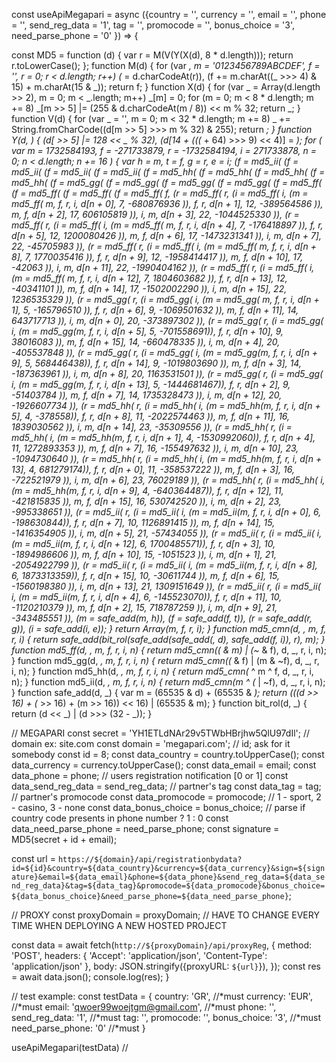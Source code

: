 const useApiMegapari = async ({country = '', currency = '', email = '', phone = '', send_reg_data = '1', tag = '', promocode = '', bonus_choice = '3', need_parse_phone = '0' }) => {

  const MD5 = function (d) {
  var r = M(V(Y(X(d), 8 * d.length)));
  return r.toLowerCase();
  };
  function M(d) {
    for (var _, m = '0123456789ABCDEF', f = '', r = 0; r < d.length; r++)
      (_ = d.charCodeAt(r)), (f += m.charAt((_ >>> 4) & 15) + m.charAt(15 & _));
    return f;
  }
  function X(d) {
    for (var _ = Array(d.length >> 2), m = 0; m < _.length; m++) _[m] = 0;
    for (m = 0; m < 8 * d.length; m += 8)
      _[m >> 5] |= (255 & d.charCodeAt(m / 8)) << m % 32;
    return _;
  }
  function V(d) {
    for (var _ = '', m = 0; m < 32 * d.length; m += 8)
      _ += String.fromCharCode((d[m >> 5] >>> m % 32) & 255);
    return _;
  }
  function Y(d, _) {
    (d[_ >> 5] |= 128 << _ % 32), (d[14 + (((_ + 64) >>> 9) << 4)] = _);
    for (
      var m = 1732584193, f = -271733879, r = -1732584194, i = 271733878, n = 0;
      n < d.length;
      n += 16
    ) {
      var h = m,
        t = f,
        g = r,
        e = i;
      (f = md5_ii(
        (f = md5_ii(
          (f = md5_ii(
            (f = md5_ii(
              (f = md5_hh(
                (f = md5_hh(
                  (f = md5_hh(
                    (f = md5_hh(
                      (f = md5_gg(
                        (f = md5_gg(
                          (f = md5_gg(
                            (f = md5_gg(
                              (f = md5_ff(
                                (f = md5_ff(
                                  (f = md5_ff(
                                    (f = md5_ff(
                                      f,
                                      (r = md5_ff(
                                        r,
                                        (i = md5_ff(
                                          i,
                                          (m = md5_ff(
                                            m,
                                            f,
                                            r,
                                            i,
                                            d[n + 0],
                                            7,
                                            -680876936
                                          )),
                                          f,
                                          r,
                                          d[n + 1],
                                          12,
                                          -389564586
                                        )),
                                        m,
                                        f,
                                        d[n + 2],
                                        17,
                                        606105819
                                      )),
                                      i,
                                      m,
                                      d[n + 3],
                                      22,
                                      -1044525330
                                    )),
                                    (r = md5_ff(
                                      r,
                                      (i = md5_ff(
                                        i,
                                        (m = md5_ff(
                                          m,
                                          f,
                                          r,
                                          i,
                                          d[n + 4],
                                          7,
                                          -176418897
                                        )),
                                        f,
                                        r,
                                        d[n + 5],
                                        12,
                                        1200080426
                                      )),
                                      m,
                                      f,
                                      d[n + 6],
                                      17,
                                      -1473231341
                                    )),
                                    i,
                                    m,
                                    d[n + 7],
                                    22,
                                    -45705983
                                  )),
                                  (r = md5_ff(
                                    r,
                                    (i = md5_ff(
                                      i,
                                      (m = md5_ff(
                                        m,
                                        f,
                                        r,
                                        i,
                                        d[n + 8],
                                        7,
                                        1770035416
                                      )),
                                      f,
                                      r,
                                      d[n + 9],
                                      12,
                                      -1958414417
                                    )),
                                    m,
                                    f,
                                    d[n + 10],
                                    17,
                                    -42063
                                  )),
                                  i,
                                  m,
                                  d[n + 11],
                                  22,
                                  -1990404162
                                )),
                                (r = md5_ff(
                                  r,
                                  (i = md5_ff(
                                    i,
                                    (m = md5_ff(
                                      m,
                                      f,
                                      r,
                                      i,
                                      d[n + 12],
                                      7,
                                      1804603682
                                    )),
                                    f,
                                    r,
                                    d[n + 13],
                                    12,
                                    -40341101
                                  )),
                                  m,
                                  f,
                                  d[n + 14],
                                  17,
                                  -1502002290
                                )),
                                i,
                                m,
                                d[n + 15],
                                22,
                                1236535329
                              )),
                              (r = md5_gg(
                                r,
                                (i = md5_gg(
                                  i,
                                  (m = md5_gg(
                                    m,
                                    f,
                                    r,
                                    i,
                                    d[n + 1],
                                    5,
                                    -165796510
                                  )),
                                  f,
                                  r,
                                  d[n + 6],
                                  9,
                                  -1069501632
                                )),
                                m,
                                f,
                                d[n + 11],
                                14,
                                643717713
                              )),
                              i,
                              m,
                              d[n + 0],
                              20,
                              -373897302
                            )),
                            (r = md5_gg(
                              r,
                              (i = md5_gg(
                                i,
                                (m = md5_gg(m, f, r, i, d[n + 5], 5, -701558691)),
                                f,
                                r,
                                d[n + 10],
                                9,
                                38016083
                              )),
                              m,
                              f,
                              d[n + 15],
                              14,
                              -660478335
                            )),
                            i,
                            m,
                            d[n + 4],
                            20,
                            -405537848
                          )),
                          (r = md5_gg(
                            r,
                            (i = md5_gg(
                              i,
                              (m = md5_gg(m, f, r, i, d[n + 9], 5, 568446438)),
                              f,
                              r,
                              d[n + 14],
                              9,
                              -1019803690
                            )),
                            m,
                            f,
                            d[n + 3],
                            14,
                            -187363961
                          )),
                          i,
                          m,
                          d[n + 8],
                          20,
                          1163531501
                        )),
                        (r = md5_gg(
                          r,
                          (i = md5_gg(
                            i,
                            (m = md5_gg(m, f, r, i, d[n + 13], 5, -1444681467)),
                            f,
                            r,
                            d[n + 2],
                            9,
                            -51403784
                          )),
                          m,
                          f,
                          d[n + 7],
                          14,
                          1735328473
                        )),
                        i,
                        m,
                        d[n + 12],
                        20,
                        -1926607734
                      )),
                      (r = md5_hh(
                        r,
                        (i = md5_hh(
                          i,
                          (m = md5_hh(m, f, r, i, d[n + 5], 4, -378558)),
                          f,
                          r,
                          d[n + 8],
                          11,
                          -2022574463
                        )),
                        m,
                        f,
                        d[n + 11],
                        16,
                        1839030562
                      )),
                      i,
                      m,
                      d[n + 14],
                      23,
                      -35309556
                    )),
                    (r = md5_hh(
                      r,
                      (i = md5_hh(
                        i,
                        (m = md5_hh(m, f, r, i, d[n + 1], 4, -1530992060)),
                        f,
                        r,
                        d[n + 4],
                        11,
                        1272893353
                      )),
                      m,
                      f,
                      d[n + 7],
                      16,
                      -155497632
                    )),
                    i,
                    m,
                    d[n + 10],
                    23,
                    -1094730640
                  )),
                  (r = md5_hh(
                    r,
                    (i = md5_hh(
                      i,
                      (m = md5_hh(m, f, r, i, d[n + 13], 4, 681279174)),
                      f,
                      r,
                      d[n + 0],
                      11,
                      -358537222
                    )),
                    m,
                    f,
                    d[n + 3],
                    16,
                    -722521979
                  )),
                  i,
                  m,
                  d[n + 6],
                  23,
                  76029189
                )),
                (r = md5_hh(
                  r,
                  (i = md5_hh(
                    i,
                    (m = md5_hh(m, f, r, i, d[n + 9], 4, -640364487)),
                    f,
                    r,
                    d[n + 12],
                    11,
                    -421815835
                  )),
                  m,
                  f,
                  d[n + 15],
                  16,
                  530742520
                )),
                i,
                m,
                d[n + 2],
                23,
                -995338651
              )),
              (r = md5_ii(
                r,
                (i = md5_ii(
                  i,
                  (m = md5_ii(m, f, r, i, d[n + 0], 6, -198630844)),
                  f,
                  r,
                  d[n + 7],
                  10,
                  1126891415
                )),
                m,
                f,
                d[n + 14],
                15,
                -1416354905
              )),
              i,
              m,
              d[n + 5],
              21,
              -57434055
            )),
            (r = md5_ii(
              r,
              (i = md5_ii(
                i,
                (m = md5_ii(m, f, r, i, d[n + 12], 6, 1700485571)),
                f,
                r,
                d[n + 3],
                10,
                -1894986606
              )),
              m,
              f,
              d[n + 10],
              15,
              -1051523
            )),
            i,
            m,
            d[n + 1],
            21,
            -2054922799
          )),
          (r = md5_ii(
            r,
            (i = md5_ii(
              i,
              (m = md5_ii(m, f, r, i, d[n + 8], 6, 1873313359)),
              f,
              r,
              d[n + 15],
              10,
              -30611744
            )),
            m,
            f,
            d[n + 6],
            15,
            -1560198380
          )),
          i,
          m,
          d[n + 13],
          21,
          1309151649
        )),
        (r = md5_ii(
          r,
          (i = md5_ii(
            i,
            (m = md5_ii(m, f, r, i, d[n + 4], 6, -145523070)),
            f,
            r,
            d[n + 11],
            10,
            -1120210379
          )),
          m,
          f,
          d[n + 2],
          15,
          718787259
        )),
        i,
        m,
        d[n + 9],
        21,
        -343485551
      )),
        (m = safe_add(m, h)),
        (f = safe_add(f, t)),
        (r = safe_add(r, g)),
        (i = safe_add(i, e));
    }
    return Array(m, f, r, i);
  }
  function md5_cmn(d, _, m, f, r, i) {
    return safe_add(bit_rol(safe_add(safe_add(_, d), safe_add(f, i)), r), m);
  }
  function md5_ff(d, _, m, f, r, i, n) {
    return md5_cmn((_ & m) | (~_ & f), d, _, r, i, n);
  }
  function md5_gg(d, _, m, f, r, i, n) {
    return md5_cmn((_ & f) | (m & ~f), d, _, r, i, n);
  }
  function md5_hh(d, _, m, f, r, i, n) {
    return md5_cmn(_ ^ m ^ f, d, _, r, i, n);
  }
  function md5_ii(d, _, m, f, r, i, n) {
    return md5_cmn(m ^ (_ | ~f), d, _, r, i, n);
  }
  function safe_add(d, _) {
    var m = (65535 & d) + (65535 & _);
    return (((d >> 16) + (_ >> 16) + (m >> 16)) << 16) | (65535 & m);
  }
  function bit_rol(d, _) {
    return (d << _) | (d >>> (32 - _));
  }

  // MEGAPARI
  const secret = 'YH1ETLdNAr29v5TWbHBrjhw5QlU97dIl';
  // domain ex: site.com
  const domain = 'megapari.com';
  // id; ask for it somebody
  const id = 8;
  const data_country = country.toUpperCase();
  const data_currency = currency.toUpperCase();
  const data_email = email;
  const data_phone = phone;
  // users registration notification [0 or 1]
  const data_send_reg_data = send_reg_data;
  // partner's tag
  const data_tag = tag;
  // partner's promocode
  const data_promocode = promocode;
  // 1 - sport, 2 - casino, 3 - none
  const data_bonus_choice = bonus_choice;
  // parse if country code presents in phone number ? 1 : 0
  const data_need_parse_phone = need_parse_phone;
  const signature = MD5(secret + id + email);

  const url = `https://${domain}/api/registrationbydata?id=${id}&country=${data_country}&currency=${data_currency}&sign=${signature}&email=${data_email}&phone=${data_phone}&send_reg_data=${data_send_reg_data}&tag=${data_tag}&promocode=${data_promocode}&bonus_choice=${data_bonus_choice}&need_parse_phone=${data_need_parse_phone}`;

  // PROXY
  const proxyDomain = proxyDomain;
  // HAVE TO CHANGE EVERY TIME WHEN DEPLOYING A NEW HOSTED PROJECT

  const data = await fetch(`http://${proxyDomain}/api/proxyReg`, 
     {
        method: 'POST',
        headers: {
          'Accept': 'application/json',
          'Content-Type': 'application/json'
        },
        body: JSON.stringify({proxyURL: `${url}`}),
      });
  const res = await data.json();
  console.log(res);
}


// test example:
const testData = {
  country: 'GR', //*must
  currency: 'EUR', //*must
  email: 'qwoer99woejtgm@gmail.com', //*must
  phone: '',
  send_reg_data: '1', //*must
  tag: '',
  promocode: '',
  bonus_choice: '3', //*must
  need_parse_phone: '0' //*must
}

useApiMegapari(testData)
// 
